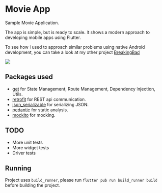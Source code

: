 # Movie App

Sample Movie Application.

The app is simple, but is ready to scale. It shows a modern approach to developing mobile apps using Flutter.

To see how I used to approach similar problems using native Android development, you can take a look at my other project [BreakingBad](https://github.com/qbait/BreakingBad)

![](screen.gif)

## Packages used

* [get][0] for State Management, Route Management, Dependency Injection, Utils.
* [retrofit][1] for REST api communication.
* [json_serializable][2] for serializing JSON.
* [pedantic][3] for static analysis.
* [mockito][4] for mocking.


[0]: https://pub.dev/packages/get
[1]: https://pub.dev/packages/retrofit
[2]: https://pub.dev/packages/json_serializable
[3]: https://pub.dev/packages/pedantic
[4]: https://pub.dev/packages/mockito

## TODO

* More unit tests
* More widget tests
* Driver tests

## Running

Project uses `build_runner`, please run `flutter pub run build_runner build` before building the project.
